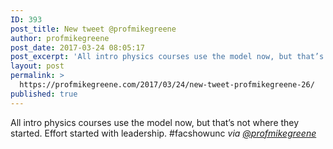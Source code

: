 ```yaml
---
ID: 393
post_title: New tweet @profmikegreene
author: profmikegreene
post_date: 2017-03-24 08:05:17
post_excerpt: 'All intro physics courses use the model now, but that’s not where they started. Effort started with leadership. #facshowunc'
layout: post
permalink: >
  https://profmikegreene.com/2017/03/24/new-tweet-profmikegreene-26/
published: true
---
```

All intro physics courses use the model now, but that’s not where they started. Effort started with leadership. #facshowunc
<cite>via <a href="https://twitter.com/profmikegreene/status/845260229034020864">@profmikegreene</a></cite>